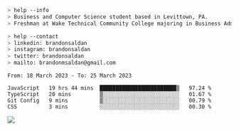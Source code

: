 ````bash
> help --info
> Business and Computer Science student based in Levittown, PA.
> Freshman at Wake Technical Community College majoring in Business Administration.
````

````bash
> help --contact
> linkedin: brandonsaldan
> instagram: brandonsaldan
> twitter: brandonsaldan
> mailto: brandonmsaldan@gmail.com
````

<!--START_SECTION:waka-->

```text
From: 18 March 2023 - To: 25 March 2023

JavaScript   19 hrs 44 mins  ████████████████████████▒   97.24 %
TypeScript   20 mins         ▒░░░░░░░░░░░░░░░░░░░░░░░░   01.67 %
Git Config   9 mins          ▒░░░░░░░░░░░░░░░░░░░░░░░░   00.79 %
CSS          3 mins          ░░░░░░░░░░░░░░░░░░░░░░░░░   00.30 %
```

<!--END_SECTION:waka-->

![](https://komarev.com/ghpvc/?username=brandonsaldan&color=6A8AFF)
